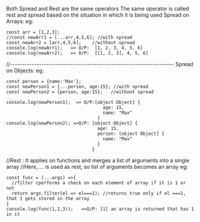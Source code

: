 Both Spread and Rest are the same operators
The same operator is called rest and spread based on the situation in which it is being used
Spread on Arrays:
eg:
```
const arr = [1,2,3];   
//const newArr1 = [...arr,4,5,6]; //with spread 
const newArr2 = [arr,4,5,6];    //without spread
console.log(newArr1);   => O/P:  [1, 2, 3, 4, 5, 6]
console.log(newArr2);   => O/P:  [[1, 2, 3], 4, 5, 6]
```
//--------------------------------------------------------------------
Spread on Objects:
eg:
```
const person = {name:'Max'};
const newPerson1 = {...person, age:15}; //with spread
const newPerson2 = {person, age:15};   //without spread

console.log(newPerson1);  => O/P:[object Object] {
                                    age: 15,
                                    name: "Max"
                                  }
console.log(newPerson2); =>O/P: [object Object] {
                                  age: 15,
                                  person: [object Object] {
                                    name: "Max"
                                  }
                                }
```
//Rest : It applies on functions and merges a list of arguments into a single array
//Here, ... is used as rest, so list of arguments becomes an array
eg:
```
const func = (...args) =>{
  //filter cperforms a check on each element of array if it is 1 or not
  return args.filter(el => el===1); //returns true only if el ===1, that 1 gets stored in the array
}
console.log(func(1,2,3));   =>O/P: [1] an array is returned that has 1 in it
```
